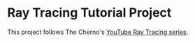 # Ray Tracing Tutorial Project

This project follows The Cherno's [YouTube Ray Tracing series](https://youtube.com/playlist?list=PLlrATfBNZ98edc5GshdBtREv5asFW3yXl).